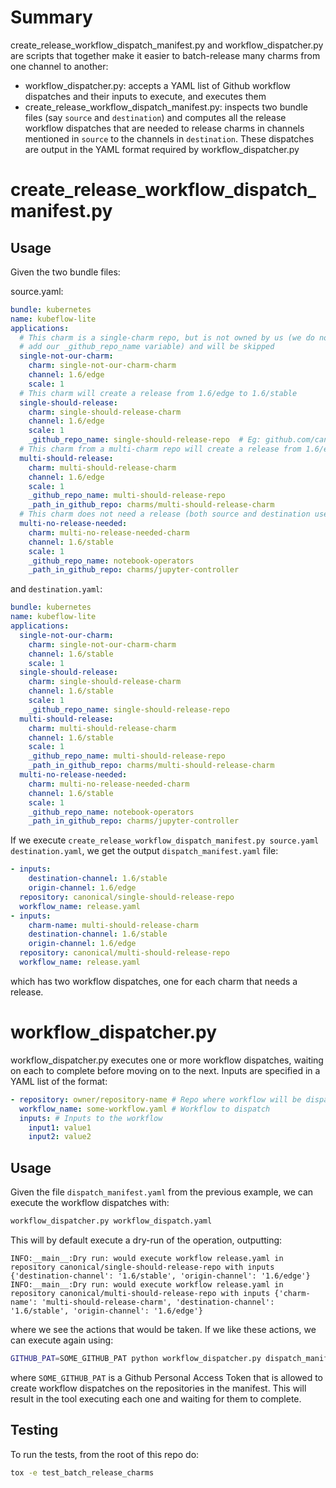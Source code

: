 # Summary

create_release_workflow_dispatch_manifest.py and workflow_dispatcher.py are scripts that together make it easier to batch-release many charms from one channel to another:
* workflow_dispatcher.py: accepts a YAML list of Github workflow dispatches and their inputs to execute, and executes them
* create_release_workflow_dispatch_manifest.py: inspects two bundle files (say `source` and `destination`) and computes all the release workflow dispatches that are needed to release charms in channels mentioned in `source` to the channels in `destination`.  These dispatches are output in the YAML format required by workflow_dispatcher.py

# create_release_workflow_dispatch_manifest.py

## Usage

Given the two bundle files:

source.yaml:
```yaml
bundle: kubernetes
name: kubeflow-lite
applications:
  # This charm is a single-charm repo, but is not owned by us (we do not 
  # add our _github_repo_name variable) and will be skipped
  single-not-our-charm:
    charm: single-not-our-charm-charm
    channel: 1.6/edge
    scale: 1
  # This charm will create a release from 1.6/edge to 1.6/stable
  single-should-release:
    charm: single-should-release-charm
    channel: 1.6/edge
    scale: 1
    _github_repo_name: single-should-release-repo  # Eg: github.com/canonical/single-should-release-repo
  # This charm from a multi-charm repo will create a release from 1.6/edge to 1.6/stable
  multi-should-release:
    charm: multi-should-release-charm
    channel: 1.6/edge
    scale: 1
    _github_repo_name: multi-should-release-repo
    _path_in_github_repo: charms/multi-should-release-charm
  # This charm does not need a release (both source and destination use channel=1.6/stable
  multi-no-release-needed:
    charm: multi-no-release-needed-charm
    channel: 1.6/stable
    scale: 1
    _github_repo_name: notebook-operators
    _path_in_github_repo: charms/jupyter-controller
```

and `destination.yaml`:
```yaml
bundle: kubernetes
name: kubeflow-lite
applications:
  single-not-our-charm:
    charm: single-not-our-charm-charm
    channel: 1.6/stable
    scale: 1
  single-should-release:
    charm: single-should-release-charm
    channel: 1.6/stable
    scale: 1
    _github_repo_name: single-should-release-repo
  multi-should-release:
    charm: multi-should-release-charm
    channel: 1.6/stable
    scale: 1
    _github_repo_name: multi-should-release-repo
    _path_in_github_repo: charms/multi-should-release-charm
  multi-no-release-needed:
    charm: multi-no-release-needed-charm
    channel: 1.6/stable
    scale: 1
    _github_repo_name: notebook-operators
    _path_in_github_repo: charms/jupyter-controller
```

If we execute `create_release_workflow_dispatch_manifest.py source.yaml destination.yaml`, we get the output `dispatch_manifest.yaml` file:

```yaml
- inputs:
    destination-channel: 1.6/stable
    origin-channel: 1.6/edge
  repository: canonical/single-should-release-repo
  workflow_name: release.yaml
- inputs:
    charm-name: multi-should-release-charm
    destination-channel: 1.6/stable
    origin-channel: 1.6/edge
  repository: canonical/multi-should-release-repo
  workflow_name: release.yaml
```

which has two workflow dispatches, one for each charm that needs a release.

# workflow_dispatcher.py

workflow_dispatcher.py executes one or more workflow dispatches, waiting on each to complete before moving on to the next.  Inputs are specified in a YAML list of the format:

```yaml
- repository: owner/repository-name # Repo where workflow will be dispatched
  workflow_name: some-workflow.yaml # Workflow to dispatch
  inputs: # Inputs to the workflow
    input1: value1
    input2: value2
```

## Usage

Given the file `dispatch_manifest.yaml` from the previous example, we can execute the workflow dispatches with:
```bash
workflow_dispatcher.py workflow_dispatch.yaml
```

This will by default execute a dry-run of the operation, outputting:

```
INFO:__main__:Dry run: would execute workflow release.yaml in repository canonical/single-should-release-repo with inputs {'destination-channel': '1.6/stable', 'origin-channel': '1.6/edge'}
INFO:__main__:Dry run: would execute workflow release.yaml in repository canonical/multi-should-release-repo with inputs {'charm-name': 'multi-should-release-charm', 'destination-channel': '1.6/stable', 'origin-channel': '1.6/edge'}
```

where we see the actions that would be taken.  If we like these actions, we can execute again using: 
```bash
GITHUB_PAT=SOME_GITHUB_PAT python workflow_dispatcher.py dispatch_manifest.yaml --no-dry-run
```

where `SOME_GITHUB_PAT` is a Github Personal Access Token that is allowed to create workflow dispatches on the repositories in the manifest.  This will result in the tool executing each one and waiting for them to complete.  

## Testing

To run the tests, from the root of this repo do:
```bash
tox -e test_batch_release_charms
```
